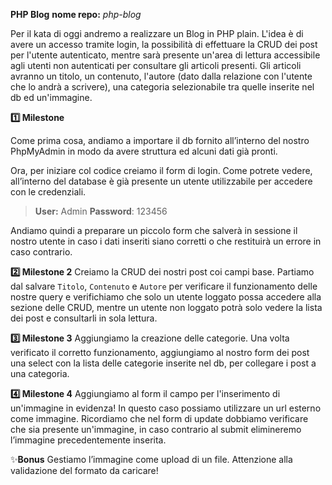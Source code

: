 **PHP Blog**
**nome repo:** *php-blog*

Per il kata di oggi andremo a realizzare un Blog in PHP plain. L'idea è di avere un accesso tramite login, la possibilità di effettuare la CRUD dei post per l'utente autenticato, mentre sarà presente un'area di lettura accessibile agli utenti non autenticati per consultare gli articoli presenti.
Gli articoli avranno un titolo, un contenuto, l'autore (dato dalla relazione con l'utente che lo andrà a scrivere), una categoria selezionabile tra quelle inserite nel db ed un'immagine.

**1️⃣ Milestone**

Come prima cosa, andiamo a importare il db fornito all’interno del nostro PhpMyAdmin in modo da avere struttura ed alcuni dati già pronti.

Ora, per iniziare col codice creiamo il form di login. Come potrete vedere, all’interno del database è già presente un utente utilizzabile per accedere con le credenziali.

> **User:** Admin
**Password**: 123456
> 

Andiamo quindi a preparare un piccolo form che salverà in sessione il nostro utente in caso i dati inseriti siano corretti o che restituirà un errore in caso contrario.

**2️⃣ Milestone 2**
Creiamo la CRUD dei nostri post coi campi base. Partiamo dal salvare `Titolo`, `Contenuto` e `Autore` per verificare il funzionamento delle nostre query e verifichiamo che solo un utente loggato possa accedere alla sezione delle CRUD, mentre un utente non loggato potrà solo vedere la lista dei post e consultarli in sola lettura.

**3️⃣ Milestone 3**
Aggiungiamo la creazione delle categorie. Una volta verificato il corretto funzionamento, aggiungiamo al nostro form dei post una select con la lista delle categorie inserite nel db, per collegare i post a una categoria.

**4️⃣ Milestone 4**
Aggiungiamo al form il campo per l'inserimento di un'immagine in evidenza! In questo caso possiamo utilizzare un url esterno come immagine. Ricordiamo che nel form di update dobbiamo verificare che sia presente un'immagine, in caso contrario al submit elimineremo l’immagine precedentemente inserita. 

✨**Bonus**
Gestiamo l’immagine come upload di un file. Attenzione alla validazione del formato da caricare!